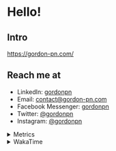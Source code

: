 # Hello!

## Intro

<https://gordon-pn.com/>

## Reach me at

- LinkedIn: [gordonpn](https://www.linkedin.com/in/gordonpn/)
- Email: [contact@gordon-pn.com](mailto:contact@gordon-pn.com)
- Facebook Messenger: [gordonpn](https://www.messenger.com/t/Gordonpn)
- Twitter: [@gordonpn](https://twitter.com/Gordonpn)
- Instagram: [@gordonpn](https://www.instagram.com/gordonpn/)

<details>
  <summary>Metrics</summary>

  <img align="center" src="https://github.com/gordonpn/gordonpn/blob/master/github-metrics.svg" alt="GitHub Metrics">

</details>

<details>
  <summary>WakaTime</summary>

  <!--START_SECTION:waka-->
📊 **This Week I Spent My Time On** 

```text
💬 Programming Languages: 
Other                    24 hrs 39 mins      █████████████████████████   98.09 % 
Java                     26 mins             ░░░░░░░░░░░░░░░░░░░░░░░░░   01.76 % 
Brazil Dependency Config 1 min               ░░░░░░░░░░░░░░░░░░░░░░░░░   00.09 % 
JAVA                     0 secs              ░░░░░░░░░░░░░░░░░░░░░░░░░   00.03 % 
Bash                     0 secs              ░░░░░░░░░░░░░░░░░░░░░░░░░   00.02 % 

🔥 Editors: 
Chrome                   12 hrs 58 mins      █████████████░░░░░░░░░░░░   51.64 % 
Slack                    3 hrs 26 mins       ███░░░░░░░░░░░░░░░░░░░░░░   13.67 % 
Firefox                  3 hrs 7 mins        ███░░░░░░░░░░░░░░░░░░░░░░   12.45 % 
Messages                 2 hrs 14 mins       ██░░░░░░░░░░░░░░░░░░░░░░░   08.91 % 
iTerm2                   42 mins             █░░░░░░░░░░░░░░░░░░░░░░░░   02.79 % 
```


 Last Updated on 20/07/2025 10:28:44 UTC
<!--END_SECTION:waka-->
</details>
